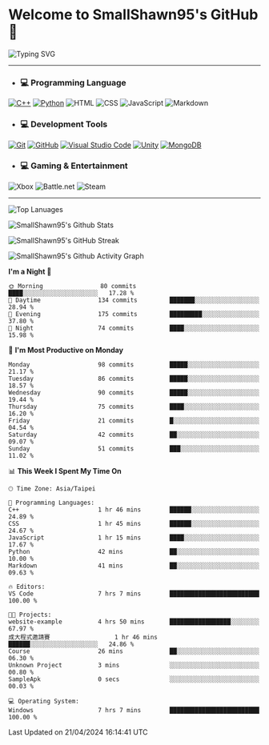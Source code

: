 # Welcome to SmallShawn95's GitHub 👋

![Typing SVG](https://readme-typing-svg.demolab.com/?lines=print("Hello,+world");cout+>>+"Hello,+world!";console.log("Hello,+world!")&center=true&vCenter=true&size=22&random=true)

***
<!-- https://shields.io/, https://simpleicons.org/ -->
* ### 💻 Programming Language
[![C++](https://img.shields.io/badge/-C++-00599C?style=flat-square&logo=cplusplus)](https://cplusplus.com/)
[![Python](https://img.shields.io/badge/-Python-3776AB?style=flat-square&logo=python&logoColor=white)](https://www.python.org/)
![HTML](https://img.shields.io/badge/-HTML-E34F26?style=flat-square&logo=html5&logoColor=white)
![CSS](https://img.shields.io/badge/-CSS-1572B6?style=flat-square&logo=css3)
![JavaScript](https://img.shields.io/badge/-JavaScript-F7DF1E?style=flat-square&logo=javascript&logoColor=white)
![Markdown](https://img.shields.io/badge/-Markdown-000000?style=flat-square&logo=markdown)
* ### 💻 Development Tools
[![Git](https://img.shields.io/badge/-Git-f05032?style=flat-square&logo=git&logoColor=white)](https://git-scm.com/)
[![GitHub](https://img.shields.io/badge/-GitHub-181717?style=flat-square&logo=github)](https://github.com/)
[![Visual Studio Code](https://img.shields.io/badge/-Visual%20Studio%20Code-007ACC?style=flat-square&logo=visualstudiocode)](https://code.visualstudio.com/)
[![Unity](https://img.shields.io/badge/-Unity-000000?style=flat-square&logo=unity)](https://unity.com/)
[![MongoDB](https://img.shields.io/badge/-MongoDB-47A248?style=flat-square&logo=mongodb&logoColor=white)](https://www.mongodb.com/)
* ### 💻 Gaming & Entertainment
![Xbox](https://img.shields.io/badge/-Xbox-107C10?style=flat-square&logo=xbox)
![Battle.net](https://img.shields.io/badge/-Battle.net-4381C3?style=flat-square&logo=battledotnet&logoColor=white)
![Steam](https://img.shields.io/badge/-Steam-000000?style=flat-square&logo=steam)
***

<!-- ![GitHub User's Stars](https://img.shields.io/github/stars/smallshawn95?color=orange&label=Stars&labelColor=yellow) -->
<!-- ![GitHub Followers](https://img.shields.io/github/followers/smallshawn95?color=orange&label=Followers&labelColor=FFDBAC) -->

![Top Lanuages](https://github-readme-stats.vercel.app/api/top-langs/?username=smallshawn95&theme=holi&layout=donut&size_weight=0.5&count_weight=0.5&exclude_repo=smallshawn95.github.io)

![SmallShawn95's Github Stats](https://github-readme-stats.vercel.app/api?username=smallshawn95&theme=holi&show_icons=true&rank_icon=github)

![SmallShawn95's GitHub Streak](https://streak-stats.demolab.com/?user=smallshawn95&theme=holi-theme&date_format=M%20j%5B%2C%20Y%5D)

![SmallShawn95's Github Activity Graph](https://github-readme-activity-graph.vercel.app/graph?username=smallshawn95&theme=tokyo-night)

<!-- ![SmallShawn95's WakaTime Stats](https://github-readme-stats.vercel.app/api/wakatime?username=smallshawn95) -->
<!-- ![Repositorie Card](https://github-readme-stats.vercel.app/api/pin/?username=smallshawn95&repo=Python-Discord-Bot-Course&theme=holi) -->
<!-- ![Repositorie Card](https://github-readme-stats.vercel.app/api/pin/?username=smallshawn95&repo=ZeroJudge-Code&theme=holi) -->

<!--START_SECTION:waka-->
**I'm a Night 🦉** 

```text
🌞 Morning                80 commits          ████░░░░░░░░░░░░░░░░░░░░░   17.28 % 
🌆 Daytime                134 commits         ███████░░░░░░░░░░░░░░░░░░   28.94 % 
🌃 Evening                175 commits         █████████░░░░░░░░░░░░░░░░   37.80 % 
🌙 Night                  74 commits          ████░░░░░░░░░░░░░░░░░░░░░   15.98 % 
```
📅 **I'm Most Productive on Monday** 

```text
Monday                   98 commits          █████░░░░░░░░░░░░░░░░░░░░   21.17 % 
Tuesday                  86 commits          █████░░░░░░░░░░░░░░░░░░░░   18.57 % 
Wednesday                90 commits          █████░░░░░░░░░░░░░░░░░░░░   19.44 % 
Thursday                 75 commits          ████░░░░░░░░░░░░░░░░░░░░░   16.20 % 
Friday                   21 commits          █░░░░░░░░░░░░░░░░░░░░░░░░   04.54 % 
Saturday                 42 commits          ██░░░░░░░░░░░░░░░░░░░░░░░   09.07 % 
Sunday                   51 commits          ███░░░░░░░░░░░░░░░░░░░░░░   11.02 % 
```


📊 **This Week I Spent My Time On** 

```text
🕑︎ Time Zone: Asia/Taipei

💬 Programming Languages: 
C++                      1 hr 46 mins        ██████░░░░░░░░░░░░░░░░░░░   24.89 % 
CSS                      1 hr 45 mins        ██████░░░░░░░░░░░░░░░░░░░   24.67 % 
JavaScript               1 hr 15 mins        ████░░░░░░░░░░░░░░░░░░░░░   17.67 % 
Python                   42 mins             ██░░░░░░░░░░░░░░░░░░░░░░░   10.00 % 
Markdown                 41 mins             ██░░░░░░░░░░░░░░░░░░░░░░░   09.63 % 

🔥 Editors: 
VS Code                  7 hrs 7 mins        █████████████████████████   100.00 % 

🐱‍💻 Projects: 
website-example          4 hrs 50 mins       █████████████████░░░░░░░░   67.97 % 
成大程式邀請賽                  1 hr 46 mins        ██████░░░░░░░░░░░░░░░░░░░   24.86 % 
Course                   26 mins             ██░░░░░░░░░░░░░░░░░░░░░░░   06.30 % 
Unknown Project          3 mins              ░░░░░░░░░░░░░░░░░░░░░░░░░   00.80 % 
SampleApk                0 secs              ░░░░░░░░░░░░░░░░░░░░░░░░░   00.03 % 

💻 Operating System: 
Windows                  7 hrs 7 mins        █████████████████████████   100.00 % 
```


 Last Updated on 21/04/2024 16:14:41 UTC
<!--END_SECTION:waka-->

<!--
**smallshawn95/smallshawn95** is a ✨ _special_ ✨ repository because its `README.md` (this file) appears on your GitHub profile.

- 🔭 I’m currently working on ...
- 🌱 I’m currently learning ...
- 👯 I’m looking to collaborate on ...
- 🤔 I’m looking for help with ...
- 💬 Ask me about ...
- 📫 How to reach me: ...
- 😄 Pronouns: ...
- ⚡ Fun fact: ...
-->
